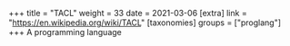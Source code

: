 +++
title = "TACL"
weight = 33
date = 2021-03-06
[extra]
link = "https://en.wikipedia.org/wiki/TACL"
[taxonomies]
groups = ["proglang"]
+++
A programming language

